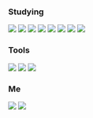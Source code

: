 ### Studying
<img src="https://img.shields.io/badge/HTML5-white?style=flat-square&logo=HTML5&logoColor=E34F26"/> <img src="https://img.shields.io/badge/CSS3-white?style=flat-square&logo=CSS3&logoColor=1572B6"/> <img src="https://img.shields.io/badge/JavaScript-white?style=flat-square&logo=Javascript&logoColor=F7DF12"/> <img src="https://img.shields.io/badge/React-white?style=flat-square&logo=React&logoColor=61DAFB"/> <img src="https://img.shields.io/badge/Redux-white?style=flat-square&logo=Redux&logoColor=764ABC"/> <img src="https://img.shields.io/badge/TypeScript-white?style=flat-square&logo=TypeScript&logoColor=3178C6"/> <img src="https://img.shields.io/badge/Node.JS-white?style=flat-square&logo=Node.js&logoColor=339933"/> <img src="https://img.shields.io/badge/StyledComponents-white?style=flat-square&logo=StyledComponents&logoColor=DB7093"/> 

### Tools
<img src="https://img.shields.io/badge/VisualStudioCode-white?style=flat-square&logo=VisualStudioCode&logoColor=007ACC"/> <img src="https://img.shields.io/badge/Git-white?style=flat-square&logo=Git&logoColor=F05032"/> <img src="https://img.shields.io/badge/GitHub-white?style=flat-square&logo=GitHub&logoColor=181717"/>

### Me
<a href="https://www.instagram.com/kangmuni/"><img src="https://img.shields.io/badge/Instagram-white?style=flat-square&logo=Instagram&logoColor=E4405F"/></a>
<a href="https://kangmuni.notion.site/309f202d8fc34f8fbdd663411b4327a5"><img src="https://img.shields.io/badge/Notion-white?style=flat-square&logo=Notion&logoColor=000000"/></a>
